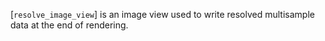 [`resolve_image_view`] is an image view used to write resolved
multisample data at the end of rendering.